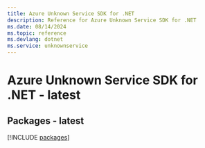 ```yaml
---
title: Azure Unknown Service SDK for .NET
description: Reference for Azure Unknown Service SDK for .NET
ms.date: 08/14/2024
ms.topic: reference
ms.devlang: dotnet
ms.service: unknownservice
---
```

# Azure Unknown Service SDK for .NET - latest
## Packages - latest
[!INCLUDE [packages](unknown-service-index.md)]